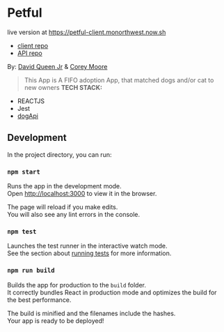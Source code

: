 # Petful
live version at https://petful-client.monorthwest.now.sh
 - [client repo](https://github.com/thinkful-ei-emu/DSA-PetFull-Client-DavidQ-CoreyM)
 - [API repo](https://github.com/thinkful-ei-emu/DSA-Petful-DavidQ-CoreyM)
 
By: [David Queen Jr](https://www.github.com/dcoollx) & [Corey Moore](https://www.github.com/monorthwest)
>This App is A FIFO adoption App, that matched dogs and/or cat to new owners
**TECH STACK:**
 - REACTJS
 - Jest
 - [dogApi](https://dog.ceo/dog-api)



## Development
In the project directory, you can run:
### `npm start`

Runs the app in the development mode.<br>
Open [http://localhost:3000](http://localhost:3000) to view it in the browser.

The page will reload if you make edits.<br>
You will also see any lint errors in the console.

### `npm test`

Launches the test runner in the interactive watch mode.<br>
See the section about [running tests](https://facebook.github.io/create-react-app/docs/running-tests) for more information.

### `npm run build`

Builds the app for production to the `build` folder.<br>
It correctly bundles React in production mode and optimizes the build for the best performance.

The build is minified and the filenames include the hashes.<br>
Your app is ready to be deployed!

